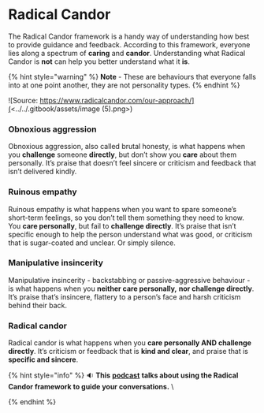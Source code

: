 # Radical Candor

The Radical Candor framework is a handy way of understanding how best to provide guidance and feedback. According to this framework, everyone lies along a spectrum of **caring** and **candor**. Understanding what Radical Candor is **not** can help you better understand what it **is**.

{% hint style="warning" %}
**Note** - These are behaviours that everyone falls into at one point another, they are not personality types.
{% endhint %}

![Source: https://www.radicalcandor.com/our-approach/](<../../.gitbook/assets/image (5).png>)

### Obnoxious aggression

Obnoxious aggression, also called brutal honesty, is what happens when you **challenge** someone **directly**, but don’t show you **care** about them personally. It’s praise that doesn’t feel sincere or criticism and feedback that isn’t delivered kindly.

### Ruinous empathy

Ruinous empathy is what happens when you want to spare someone’s short-term feelings, so you don’t tell them something they need to know. You **care personally**, but fail to **challenge directly**. It’s praise that isn’t specific enough to help the person understand what was good, or criticism that is sugar-coated and unclear. Or simply silence.

### Manipulative insincerity

Manipulative insincerity - backstabbing or passive-aggressive behaviour - is what happens when you **neither care personally,** **nor challenge directly**. It’s praise that’s insincere, flattery to a person’s face and harsh criticism behind their back.

### Radical candor

Radical candor is what happens when you **care personally AND challenge directly**. It’s criticism or feedback that is **kind and clear**, and praise that is **specific and sincere**.

{% hint style="info" %}
🔉 **This** [**podcast**](https://www.radicalcandor.com/podcast/podcast-episode-1/) **talks about using the Radical Candor framework to guide your conversations.** \

{% endhint %}
